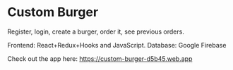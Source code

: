 # Custom Burger 
Register, login, create a burger, order it, see previous orders. 

Frontend: React+Redux+Hooks and JavaScript. 
Database: Google Firebase

Check out the app here: https://custom-burger-d5b45.web.app
